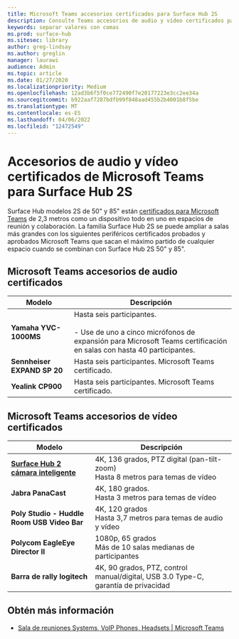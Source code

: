```yaml
---
title: Microsoft Teams accesorios certificados para Surface Hub 2S
description: Consulte Teams accesorios de audio y vídeo certificados para Surface Hub modelos de 2S de 50 y 85 pulgadas.
keywords: separar valores con comas
ms.prod: surface-hub
ms.sitesec: library
author: greg-lindsay
ms.author: greglin
manager: laurawi
audience: Admin
ms.topic: article
ms.date: 01/27/2020
ms.localizationpriority: Medium
ms.openlocfilehash: 12ad3b6f5f0ce772490f7e20177223e3cc2ee34a
ms.sourcegitcommit: b922aaf7287bdfb99f848aad455b2b4001b8f5be
ms.translationtype: MT
ms.contentlocale: es-ES
ms.lasthandoff: 04/06/2022
ms.locfileid: "12472549"
---
```

# <a name="microsoft-teams-certified-audio-and-video-accessories-for-surface-hub-2s"></a>Accesorios de audio y vídeo certificados de Microsoft Teams para Surface Hub 2S

Surface Hub modelos 2S de 50" y 85" están [certificados para Microsoft Teams](https://www.microsoft.com/microsoft-teams/across-devices/devices/category/teams-rooms/20) de 2,3 metros como un dispositivo todo en uno en espacios de reunión y colaboración. La familia Surface Hub 2S se puede ampliar a salas más grandes con los siguientes periféricos certificados probados y aprobados Microsoft Teams que sacan el máximo partido de cualquier espacio cuando se combinan con Surface Hub 2S 50" y 85".

## <a name="microsoft-teams-certified-audio-accessories"></a>Microsoft Teams accesorios de audio certificados 

| Modelo                                | Descripción                                                                                                                                                                                                                                                                                              |
| ------------------------------------ | -------------------------------------------------------------------------------------------------------------------------------------------------------------------------------------------------------------------------------------------------------------------------------------------------------- |
| **Yamaha YVC-1000MS**<br>        | Hasta seis participantes.<br><br>- Use de uno a cinco micrófonos de expansión para Microsoft Teams certificación en salas con hasta 40 participantes.                                                                                                                                                               |
| **Sennheiser EXPAND SP 20**<br> | Hasta seis participantes. Microsoft Teams certificado.                                                                                                                                                                                                                                                   |
| **Yealink CP900**<br>           | Hasta seis participantes. Microsoft Teams certificado.                                                                                                                                                                                                                                                   |

 
## <a name="microsoft-teams-certified-video-accessories"></a>Microsoft Teams accesorios de vídeo certificados

| Modelo                                       | Descripción                                                                    |
| ------------------------------------------- | ------------------------------------------------------------------------------ |
| **[Surface Hub 2 cámara inteligente](surface-hub-2-smart-camera.md)**<br>          | 4K, 136 grados, PTZ digital (pan-tilt-zoom)<br>Hasta 8 metros para temas de vídeo |
| **Jabra PanaCast**<br>                  | 4K, 180 grados.<br>Hasta 3 metros para temas de vídeo                          |
| **Poly Studio - Huddle Room USB Video Bar** | 4K, 120 grados<br>Hasta 3,7 metros para temas de audio y vídeo                 |
| **Polycom EagleEye Director II**<br>    | 1080p, 65 grados<br>Más de 10 salas medianas de participantes                             |
| **Barra de rally logitech**                      | 4K, 90 grados, PTZ, control manual/digital, USB 3.0 Type-C, garantía de privacidad |

## <a name="learn-more"></a>Obtén más información

- [Sala de reuniones Systems, VoIP Phones, Headsets | Microsoft Teams](https://www.microsoft.com/microsoft-teams/across-devices/)
